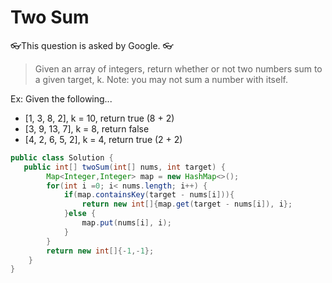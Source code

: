 # Two Sum

👓This question is asked by Google. 👓

> Given an array of integers, return whether or not two numbers sum to a given target, k.
Note: you may not sum a number with itself.

Ex: Given the following...

- [1, 3, 8, 2], k = 10, return true (8 + 2)
- [3, 9, 13, 7], k = 8, return false
- [4, 2, 6, 5, 2], k = 4, return true (2 + 2)


```java
public class Solution {
   public int[] twoSum(int[] nums, int target) {
        Map<Integer,Integer> map = new HashMap<>();
        for(int i =0; i< nums.length; i++) {
            if(map.containsKey(target - nums[i])){
                return new int[]{map.get(target - nums[i]), i};
            }else {
                map.put(nums[i], i);
            }
        }
        return new int[]{-1,-1};
    }
}
```
